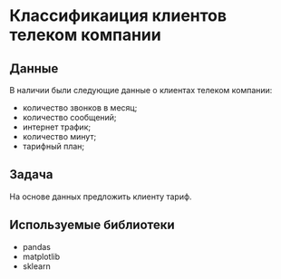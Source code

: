 # Классификаиция клиентов телеком компании
## Данные
В наличии были следующие данные о клиентах телеком компании:
- количество звонков в месяц;
- количество сообщений;  
- интернет трафик;
- количество минут;
- тарифный план;

## Задача
На основе данных предложить клиенту тариф.

## Используемые библиотеки
- pandas
- matplotlib
- sklearn
